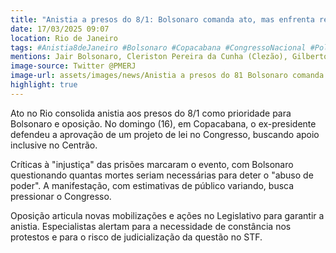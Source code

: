 ```yaml
---
title: "Anistia a presos do 8/1: Bolsonaro comanda ato, mas enfrenta resistência jurídica"
date: 17/03/2025 09:07
location: Rio de Janeiro
tags: #Anistia8deJaneiro #Bolsonaro #Copacabana #CongressoNacional #PolíticaBrasileira #Direito #Manifestação #Oposição #Justiça #Brasil #abc360noticias
mentions: Jair Bolsonaro, Cleriston Pereira da Cunha (Clezão), Gilberto Kassab, Lula, Eduardo Girão, Bia Kicis, Dante de Oliveira.
image-source: Twitter @PMERJ
image-url: assets/images/news/Anistia a presos do 81 Bolsonaro comanda ato, mas enfrenta resistência jurídica.jpg
highlight: true
---
```


Ato no Rio consolida anistia aos presos do 8/1 como prioridade para Bolsonaro e oposição. No domingo (16), em Copacabana, o ex-presidente defendeu a aprovação de um projeto de lei no Congresso, buscando apoio inclusive no Centrão.

Críticas à "injustiça" das prisões marcaram o evento, com Bolsonaro questionando quantas mortes seriam necessárias para deter o "abuso de poder". A manifestação, com estimativas de público variando, busca pressionar o Congresso.

Oposição articula novas mobilizações e ações no Legislativo para garantir a anistia. Especialistas alertam para a necessidade de constância nos protestos e para o risco de judicialização da questão no STF.
